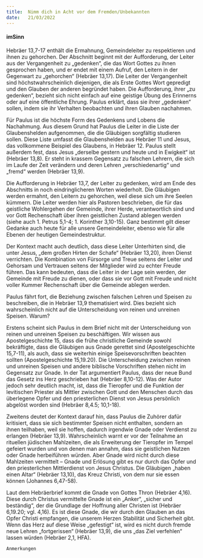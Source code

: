 ```yaml
---
title:  Nimm dich in Acht vor dem Fremden/Unbekannten
date:   21/03/2022
---
```


#### imSinn

Hebräer 13,7-17 enthält die Ermahnung, Gemeindeleiter zu respektieren und ihnen zu gehorchen. Der Abschnitt beginnt mit der Aufforderung, der Leiter aus der Vergangenheit zu „gedenken“, die das Wort Gottes zu ihnen gesprochen haben, und er endet mit einem Aufruf, den Leitern in der Gegenwart zu „gehorchen“ (Hebräer 13,17). Die Leiter der Vergangenheit sind höchstwahrscheinlich diejenigen, die als Erste Gottes Wort gepredigt und den Glauben der anderen begründet haben. Die Aufforderung, ihrer „zu gedenken“, bezieht sich nicht einfach auf eine geistige Übung des Erinnerns oder auf eine öffentliche Ehrung. Paulus erklärt, dass sie ihrer „gedenken“ sollen, indem sie ihr Verhalten beobachten und ihren Glauben nachahmen.

Für Paulus ist die höchste Form des Gedenkens und Lobens die Nachahmung. Aus diesem Grund hat Paulus die Leiter in die Liste der Glaubenshelden aufgenommen, die die Gläubigen sorgfältig studieren sollen. Diese Liste umfasst die Glaubenshelden aus Hebräer 11 und Jesus, das vollkommene Beispiel des Glaubens, in Hebräer 12. Paulus stellt außerdem fest, dass Jesus „derselbe gestern und heute und in Ewigkeit“ ist (Hebräer 13,8). Er steht in krassem Gegensatz zu falschen Lehrern, die sich im Laufe der Zeit verändern und deren Lehren „verschiedenartig“ und „fremd“ werden (Hebräer 13,9).

Die Aufforderung in Hebräer 13,7, der Leiter zu gedenken, wird am Ende des Abschnitts in noch eindringlicheren Worten wiederholt. Die Gläubigen werden ermahnt, den Leitern zu gehorchen, weil diese sich um ihre Seelen kümmern. Die Leiter werden hier als Pastoren beschrieben, die für das geistliche Wohlergehen der Gemeinde, ihrer Herde, verantwortlich sind und vor Gott Rechenschaft über ihren geistlichen Zustand ablegen werden (siehe auch 1. Petrus 5,1-4; 1. Korinther 3,10-15). Ganz bestimmt gilt dieser Gedanke auch heute für alle unsere Gemeindeleiter, ebenso wie für alle Ebenen der heutigen Gemeindestruktur.

Der Kontext macht auch deutlich, dass diese Leiter Unterhirten sind, die unter Jesus, „dem großen Hirten der Schafe“ (Hebräer 13,20), ihren Dienst verrichten. Die Kombination von Fürsorge und Treue seitens der Leiter und Gehorsam und Vertrauen seitens der Mitglieder wird zu echter Freude führen. Das kann bedeuten, dass die Leiter in der Lage sein werden, der Gemeinde mit Freude zu dienen, oder dass sie vor Gott mit Freude und nicht voller Kummer Rechenschaft über die Gemeinde ablegen werden.

Paulus fährt fort, die Beziehung zwischen falschen Lehren und Speisen zu beschreiben, die in Hebräer 13,9 thematisiert wird. Dies bezieht sich wahrscheinlich nicht auf die Unterscheidung von reinen und unreinen Speisen. Warum?

Erstens scheint sich Paulus in dem Brief nicht mit der Unterscheidung von reinen und unreinen Speisen zu beschäftigen. Wir wissen aus Apostelgeschichte 15, dass die frühe christliche Gemeinde sowohl bekräftigte, dass die Gläubigen aus Gnade gerettet sind (Apostelgeschichte 15,7-11), als auch, dass sie weiterhin einige Speisevorschriften beachten sollten (Apostelgeschichte 15,19.20). Die Unterscheidung zwischen reinen und unreinen Speisen und andere biblische Vorschriften stehen nicht im Gegensatz zur Gnade. In der Tat argumentiert Paulus, dass der neue Bund das Gesetz ins Herz geschrieben hat (Hebräer 8,10-12). Was der Autor jedoch sehr deutlich macht, ist, dass die Tieropfer und die Funktion der levitischen Priester als Mittler zwischen Gott und den Menschen durch das überlegene Opfer und den priesterlichen Dienst von Jesus persönlich abgelöst worden sind (Hebräer 8,4.5; 10,1-18).

Zweitens deutet der Kontext darauf hin, dass Paulus die Zuhörer dafür kritisiert, dass sie sich bestimmter Speisen nicht enthalten, sondern an ihnen teilhaben, weil sie hoffen, dadurch irgendwie Gnade oder Verdienst zu erlangen (Hebräer 13,9). Wahrscheinlich warnt er vor der Teilnahme an rituellen jüdischen Mahlzeiten, die als Erweiterung der Tieropfer im Tempel gefeiert wurden und von denen man annahm, dass sie geistlichen Nutzen oder Gnade herbeiführen würden. Aber Gnade wird nicht durch diese Mahlzeiten vermittelt – Gnade und Erlösung gibt es nur durch das Opfer und den priesterlichen Mittlerdienst von Jesus Christus. Die Gläubigen „haben einen Altar“ (Hebräer 13,10), das Kreuz Christi, von dem nur sie essen können (Johannes 6,47-58).

Laut dem Hebräerbrief kommt die Gnade von Gottes Thron (Hebräer 4,16). Diese durch Christus vermittelte Gnade ist ein „Anker“, „sicher und beständig“, der die Grundlage der Hoffnung aller Christen ist (Hebräer 6,19.20; vgl. 4,16). Es ist diese Gnade, die wir durch den Glauben an das Opfer Christi empfangen, die unserem Herzen Stabilität und Sicherheit gibt. Wenn das Herz auf diese Weise „gefestigt“ ist, wird es nicht durch fremde neue Lehren „fortgerissen“ (Hebräer 13,9), die uns „das Ziel verfehlen“ lassen würden (Hebräer 2,1, HFA).


`Anmerkungen`
